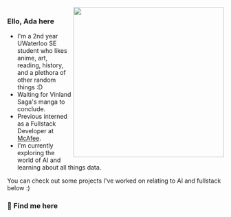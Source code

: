 <img align='right' width='350px' src='https://i.imgur.com/hFasB6C.png'>

<h3> Ello, Ada here</h3>
<ul>
<li>I'm a 2nd year UWaterloo SE student who likes anime, art, reading, history, and a plethora of other random things :D</li>
<li>Waiting for Vinland Saga's manga to conclude.</li>
<li>Previous interned as a Fullstack Developer at <a href="https://www.mcafee.com/en-ca/index.html">McAfee</a>.</li>
<li>I'm currently exploring the world of AI and learning about all things data. </li>
</ul>
You can check out some projects I've worked on relating to AI and fullstack below :)

<h3> 🍶 Find me here</h3>
